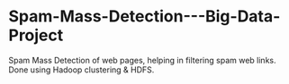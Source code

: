 # Spam-Mass-Detection---Big-Data-Project
Spam Mass Detection of web pages, helping in filtering spam web links. Done using Hadoop clustering &amp; HDFS.
